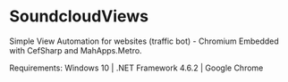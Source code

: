 # SoundcloudViews

Simple View Automation for websites (traffic bot) - Chromium Embedded with CefSharp and MahApps.Metro.

Requirements: Windows 10 |  .NET Framework 4.6.2 | Google Chrome
